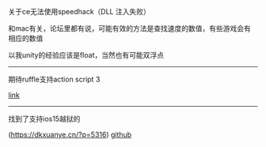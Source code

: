 关于ce无法使用speedhack（DLL 注入失败）

和mac有关，论坛里都有说，可能有效的方法是查找速度的数值，有些游戏会有相应的数值

以我unity的经验应该是float，当然也有可能双浮点

---

期待ruffle支持action script 3

[link](https://github.com/ruffle-rs/ruffle/wiki/Frequently-Asked-Questions-For-Users)

---

找到了支持ios15越狱的

(https://dkxuanye.cn/?p=5316)		[github](https://github.com/palera1n/palera1n)
